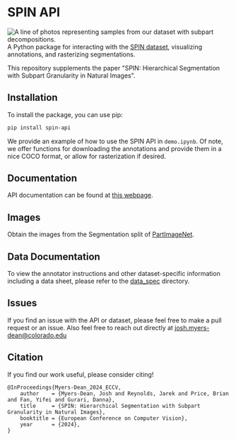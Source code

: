 # SPIN API
![A line of photos representing samples from our dataset with subpart decompositions.](static/spin_teaser.jpg)
A Python package for interacting with the [SPIN dataset](https://arxiv.org/abs/2407.09686v1), visualizing annotations, and rasterizing segmentations.

This repository supplements the paper "SPIN: Hierarchical Segmentation with Subpart Granularity in Natural Images".

## Installation

To install the package, you can use pip:

```bash
pip install spin-api
```

We provide an example of how to use the SPIN API in `demo.ipynb`. Of note, we offer functions for downloading the annotations and provide them in a nice COCO format, or allow for rasterization if desired.

## Documentation
API documentation can be found at [this webpage](https://joshmyersdean.github.io/spin-api/).

## Images
Obtain the images from the Segmentation split of [PartImageNet](https://github.com/TACJu/PartImageNet).

## Data Documentation
To view the annotator instructions and other dataset-specific information including a data sheet, please refer to the [data_spec](data_spec/) directory.

## Issues
If you find an issue with the API or dataset, please feel free to make a pull request or an issue. Also feel free to reach out directly at josh.myers-dean@colorado.edu

## Citation
If you find our work useful, please consider citing!

```pre
@InProceedings{Myers-Dean_2024_ECCV,
	author    = {Myers-Dean, Josh and Reynolds, Jarek and Price, Brian and Fan, Yifei and Gurari, Danna},
	title     = {SPIN: Hierarchical Segmentation with Subpart Granularity in Natural Images},
	booktitle = {European Conference on Computer Vision},
	year      = {2024},
} 
```